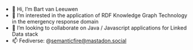 - 👋 Hi, I’m Bart van Leeuwen
- 👀 I’m interested in the application of RDF Knowledge Graph Technology in the emergency response domain
- 💞️ I’m looking to collaborate on Java / Javascript applications for Linked Data stack
- 📫 Fediverse: @semanticfire@mastadon.social

<!---
semanticfire/semanticfire is a ✨ special ✨ repository because its `README.md` (this file) appears on your GitHub profile.
You can click the Preview link to take a look at your changes.
--->

